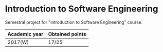 # Introduction to Software Engineering

Semestral project for "Introduction to Software Engineering" course.

| Academic year | Obtained points |
| ------------- | --------------- |
| 2017(W)       | 17/25           |
